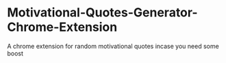 # Motivational-Quotes-Generator-Chrome-Extension
A chrome extension for random motivational quotes incase you need some boost
